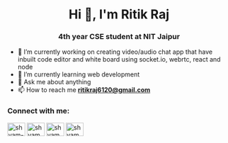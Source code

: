 <h1 align="center">
Hi 👋, I'm Ritik Raj
</h1> 
<h3 align="center">
4th year CSE student at NIT Jaipur
</h3>


- 🔭 I’m currently working on creating video/audio chat app that have inbuilt code editor and white board using socket.io, webrtc, react and node
- 🌱 I’m currently learning web development
- 💬 Ask me about anything
- 📫 How to reach me **ritikraj6120@gmail.com**

<h3 align="left">Connect with me:</h3>
<p align="left">
<a href="https://www.linkedin.com/in/ritik-raj6120/" target="blank"><img align="center" src="https://raw.githubusercontent.com/rahuldkjain/github-profile-readme-generator/master/src/images/icons/Social/linked-in-alt.svg" alt="shyam-patel-536508191" height="30" width="40" /></a>
<a href="https://www.codechef.com/users/ritikraj6120" target="blank"><img align="center" src="https://cdn.jsdelivr.net/npm/simple-icons@3.1.0/icons/codechef.svg" alt="shyam0705" height="30" width="40" /></a>
<a href="https://codeforces.com/profile/max_d" target="blank"><img align="center" src="https://raw.githubusercontent.com/rahuldkjain/github-profile-readme-generator/master/src/images/icons/Social/codeforces.svg" alt="shyam0705202" height="30" width="40" /></a>
<a href="https://leetcode.com/ritikraj6120" target="blank"><img align="center" src="https://raw.githubusercontent.com/rahuldkjain/github-profile-readme-generator/master/src/images/icons/Social/leet-code.svg" alt="shyam_patel_" height="30" width="40" /></a>
</p>
